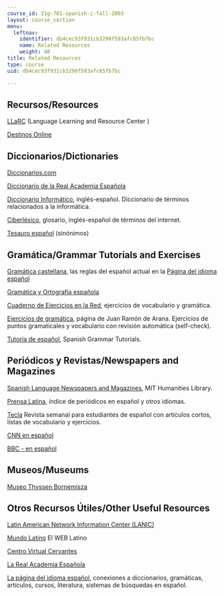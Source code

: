 ```yaml
---
course_id: 21g-701-spanish-i-fall-2003
layout: course_section
menu:
  leftnav:
    identifier: db4cec93f931cb3290f593afc85fb7bc
    name: Related Resources
    weight: 40
title: Related Resources
type: course
uid: db4cec93f931cb3290f593afc85fb7bc

---
```


Recursos/Resources
------------------

[LLaRC](http://llarc.mit.edu/) (Language Learning and Resource Center )

[Destinos Online](https://www.learner.org/series/destinos-an-introduction-to-spanish/)

Diccionarios/Dictionaries
-------------------------

[Diccionarios.com](http://www.diccionarios.com/)

[Diccionario de la Real Academia Española](http://lema.rae.es/drae/) 

[Diccionario Informático](http://www.sitiosargentina.com.ar/categorias/internet/diccionarios.htm), inglés-español. Diccionario de términos relacionados a la informática.

[Ciberléxico](http://www.telefonica.com/en/home/jsp/home.jsp), glosario, inglés-español de términos del internet.

[Tesauro español](http://www.lenguaje.com/herramientas/tesauro/default.htm) (sinónimos)

Gramática/Grammar Tutorials and Exercises
-----------------------------------------

[Gramática castellana](http://www.el-castellano.com/gramatic.html), las reglas del español actual en la [Página del idioma español](http://www.el-castellano.com/index.html)

[Gramática y Ortografía española](http://www.indiana.edu/~call/lengua.html)

[Cuaderno de Ejercicios en la Red](http://www.trentu.ca/academic/modernlanguages/spanish/masarriba/), ejercicios de vocabulario y gramática.

[Ejercicios de gramática](http://mld.ursinus.edu/~jarana/Ejercicios/), página de Juan Ramón de Arana. Ejercicios de puntos gramaticales y vocabulario con revisión automática (self-check).

[Tutoría de español](http://www.studyspanish.com/tutorial.htm), Spanish Grammar Tutorials.

Periódicos y Revistas/Newspapers and Magazines
----------------------------------------------

[Spanish Language Newspapers and Magazines](http://libguides.mit.edu/content.php?pid=146063&sid=1247903), MIT Humanities Library.

[Prensa Latina](http://www.prensalatina.com/), índice de periódicos en español y otros idiomas.

[Tecla](http://www.mec.es/exterior/uk/es/tecla/pruebatecla.shtml) Revista semanal para estudiantes de español con artículos cortos, listas de vocabulario y ejercicios.

[CNN en español](http://cnnenespanol.com/)

[BBC - en español](http://www.bbc.co.uk/spanish/index.shtml)

Museos/Museums
--------------

[Museo Thyssen Bornemisza](http://es.wikipedia.org/wiki/Museo_Thyssen-Bornemisza)

Otros Recursos Útiles/Other Useful Resources
--------------------------------------------

[Latin American Network Information Center (LANIC)](http://lanic.utexas.edu/las.html)

[Mundo Latino](http://www.mundolatino.org/) El WEB Latino

[Centro Virtual Cervantes](http://cvc.cervantes.es/portada.htm)

[La Real Academia Española](http://www.rae.es/)

[La página del idioma español](http://www.el-castellano.com/index.html), conexiones a diccionarios, gramáticas, artículos, cursos, literatura, sistemas de búsquedas en español.